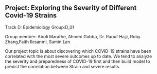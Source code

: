 ## Project: Exploring the Severity of Different Covid-19 Strains

Track D: Epidemiology Group:D_01

Group member: Aboli Marathe, Ahmed Gobba, Dr. Raouf Hajji, Ruby Zhang,Faith Ilesanmi, Sumin Lan

Our project topic is about discovering which COVID-19 strains have been correlated with the most severe outcomes up to date. We tend to analyze the severity and preparedness of COVID-19 first and then build model to predict the correlation between Strain and severe results.
